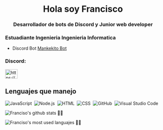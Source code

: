 <h1 align="center">Hola soy Francisco</h1>
<h3 align="center">Desarrollador de bots de Discord y Junior web developer</h3>
<h3>Estuadiante Ingenieria Ingenieria Informatica</h3>

- Discord Bot [Mankekito Bot](https://discord.com/oauth2/authorize?client_id=758059320238931978&scope=bot&permissions=805314622)

<h3 align="left">Discord:</h3>
<p align="left">
<a href="https://discord.gg/https://discord.com/invite/4SdVmY7Z7c" target="blank"><img align="center" src="https://raw.githubusercontent.com/rahuldkjain/github-profile-readme-generator/master/src/images/icons/Social/discord.svg" alt="https://discord.com/invite/4SdVmY7Z7c" height="30" width="40" /></a>
</p>

<h2>Lenguajes que manejo</h2>

![JavaScript](https://img.shields.io/badge/-JavaScript-05122A?style=flat&logo=javascript)&nbsp;
![Node.js](https://img.shields.io/badge/-Node.js-05122A?style=flat&logo=node.js)&nbsp;
![HTML](https://img.shields.io/badge/-HTML-05122A?style=flat&logo=HTML5)&nbsp;
![CSS](https://img.shields.io/badge/-CSS-05122A?style=flat&logo=CSS3&logoColor=1572B6)&nbsp;
![GitHub](https://img.shields.io/badge/-GitHub-05122A?style=flat&logo=github)&nbsp;
![Visual Studio Code](https://img.shields.io/badge/-Visual%20Studio%20Code-05122A?style=flat&logo=visual-studio-code&logoColor=007ACC)&nbsp;

![Franciso's github stats 🌟🌟](https://github-readme-stats.vercel.app/api?username=mankewhe&show_icons=true&theme=github_dark)

![Franciso's most used languajes 🌟🌟](https://github-readme-stats.vercel.app/api/top-langs/?username=mankewhe&layout=compact&theme=github_dark)
